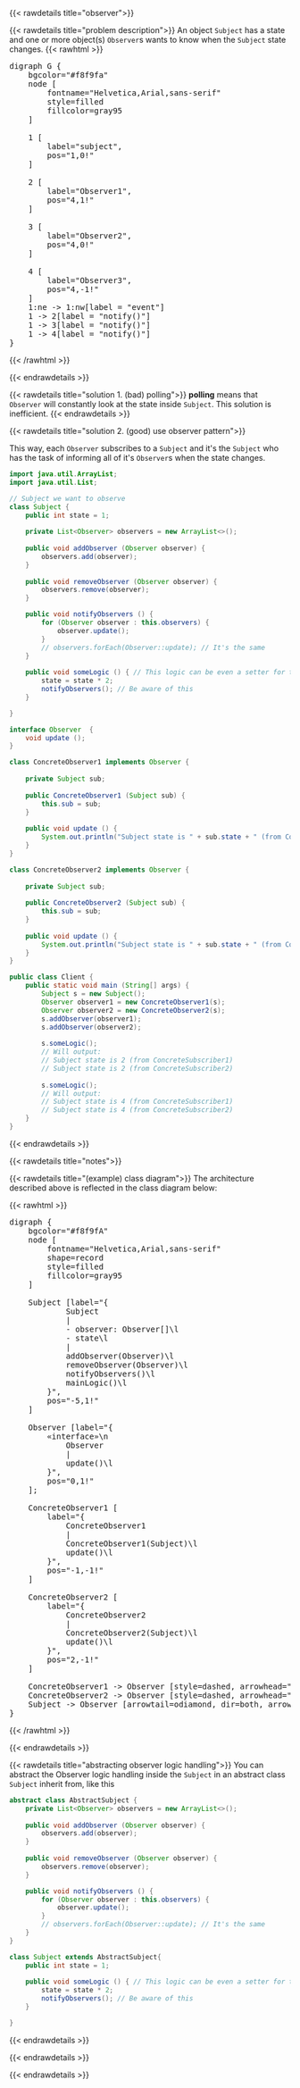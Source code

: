 {{< rawdetails title="observer">}}

{{< rawdetails title="problem description">}}
An object `Subject` has a state and one or more object(s) `Observer`s wants to know when the `Subject` state changes.
{{< rawhtml >}}
<pre class="graphviz">
digraph G {
    bgcolor="#f8f9fa"
    node [
        fontname="Helvetica,Arial,sans-serif"
        style=filled
        fillcolor=gray95
    ]
    
    1 [ 
        label="subject",
        pos="1,0!"
    ]

    2 [ 
        label="Observer1",
        pos="4,1!"
    ]

    3 [ 
        label="Observer2",
        pos="4,0!"
    ]
    
    4 [ 
        label="Observer3",
        pos="4,-1!"
    ]
    1:ne -> 1:nw[label = "event"]
    1 -> 2[label = "notify()"]
    1 -> 3[label = "notify()"]
    1 -> 4[label = "notify()"]
}
</pre>
{{< /rawhtml >}}


<!-- {{< includeImage path="/projects/design-patterns/observer/observer1.png" >}} -->
{{< endrawdetails >}}


{{< rawdetails title="solution 1. (bad) polling">}}
**polling** means that `Observer` will constantly look at the state inside `Subject`. This solution is inefficient.
{{< endrawdetails >}}


{{< rawdetails title="solution 2. (good) use observer pattern">}}

This way, each `Observer` subscribes to a `Subject` and it's the `Subject` who has the task of informing all of it's `Observer`s when the state changes.

```java
import java.util.ArrayList;
import java.util.List;

// Subject we want to observe
class Subject { 
    public int state = 1;
    
    private List<Observer> observers = new ArrayList<>();
    
    public void addObserver (Observer observer) {
        observers.add(observer);
    }
    
    public void removeObserver (Observer observer) {
        observers.remove(observer);
    }

    public void notifyObservers () {
        for (Observer observer : this.observers) {
            observer.update();
        }
        // observers.forEach(Observer::update); // It's the same
    }
    
    public void someLogic () { // This logic can be even a setter for the state
        state = state * 2;
        notifyObservers(); // Be aware of this
    }

}

interface Observer  {
    void update ();
}

class ConcreteObserver1 implements Observer {
    
    private Subject sub;
    
    public ConcreteObserver1 (Subject sub) {
        this.sub = sub;
    }
    
    public void update () {
        System.out.println("Subject state is " + sub.state + " (from ConcreteObserver1)");
    }
}

class ConcreteObserver2 implements Observer {
    
    private Subject sub;
    
    public ConcreteObserver2 (Subject sub) {
        this.sub = sub;
    }
    
    public void update () {
        System.out.println("Subject state is " + sub.state + " (from ConcreteObserver2)");
    }
}

public class Client {
	public static void main (String[] args) {
		Subject s = new Subject();
		Observer observer1 = new ConcreteObserver1(s);
        Observer observer2 = new ConcreteObserver2(s);
		s.addObserver(observer1);
		s.addObserver(observer2);
		
		s.someLogic(); 
		// Will output: 
		// Subject state is 2 (from ConcreteSubscriber1)
		// Subject state is 2 (from ConcreteSubscriber2)
		
		s.someLogic(); 
        // Will output: 
		// Subject state is 4 (from ConcreteSubscriber1)
		// Subject state is 4 (from ConcreteSubscriber2)
	}
}
```

{{< endrawdetails >}}


{{< rawdetails title="notes">}}

{{< rawdetails title="(example) class diagram">}}
The architecture described above is reflected in the class diagram below:
<!-- {{< includeImage path="/projects/design-patterns/observer/observer.png" >}} -->

{{< rawhtml >}}
<pre class="graphviz">
digraph {
    bgcolor="#f8f9fA"
    node [
        fontname="Helvetica,Arial,sans-serif"
        shape=record
        style=filled
        fillcolor=gray95
    ]

    Subject [label="{
            Subject
            |
            - observer: Observer[]\l
            - state\l
            |
            addObserver(Observer)\l
            removeObserver(Observer)\l
            notifyObservers()\l
            mainLogic()\l
        }",
        pos="-5,1!"
    ]

    Observer [label="{
        «interface»\n
            Observer
            |
            update()\l
        }",
        pos="0,1!"
    ];
    
    ConcreteObserver1 [
        label="{
            ConcreteObserver1
            |
            ConcreteObserver1(Subject)\l
            update()\l
        }",
        pos="-1,-1!"
    ]
    
    ConcreteObserver2 [
        label="{
            ConcreteObserver2
            |
            ConcreteObserver2(Subject)\l
            update()\l
        }",
        pos="2,-1!"
    ]
    
    ConcreteObserver1 -> Observer [style=dashed, arrowhead="empty"];
    ConcreteObserver2 -> Observer [style=dashed, arrowhead="empty"];
    Subject -> Observer [arrowtail=odiamond, dir=both, arrowhead="none"];
}
</pre>
{{< /rawhtml >}}




{{< endrawdetails >}}

{{< rawdetails title="abstracting observer logic handling">}}
You can abstract the Observer logic handling inside the `Subject` in an abstract class `Subject` inherit from, like this

```java
abstract class AbstractSubject {
    private List<Observer> observers = new ArrayList<>();
    
    public void addObserver (Observer observer) {
        observers.add(observer);
    }
    
    public void removeObserver (Observer observer) {
        observers.remove(observer);
    }

    public void notifyObservers () {
        for (Observer observer : this.observers) {
            observer.update();
        }
        // observers.forEach(Observer::update); // It's the same
    }
}

class Subject extends AbstractSubject{
    public int state = 1;
    
    public void someLogic () { // This logic can be even a setter for the state
        state = state * 2;
        notifyObservers(); // Be aware of this
    }

}
```
{{< endrawdetails >}}

{{< endrawdetails >}}


{{< endrawdetails >}}
